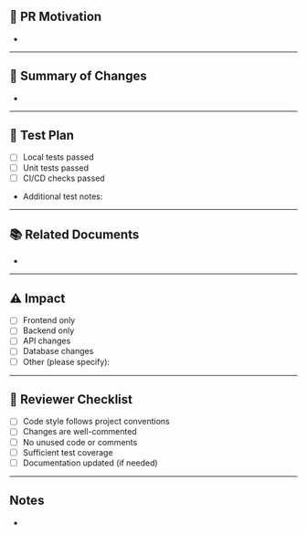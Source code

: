 ## 🚀 PR Motivation

<!-- Briefly describe the purpose and background of this PR (e.g., bug fix, new feature, refactor, documentation update, etc.) -->
-

---

## 📝 Summary of Changes

<!-- List the main changes in this PR -->
-

---

## 🧪 Test Plan

- [ ] Local tests passed
- [ ] Unit tests passed
- [ ] CI/CD checks passed
- Additional test notes:

---

## 📚 Related Documents

<!-- Link to design docs, issues, PRD, mockups, screenshots, etc. -->
-

---

## ⚠️ Impact

- [ ] Frontend only
- [ ] Backend only
- [ ] API changes
- [ ] Database changes
- [ ] Other (please specify):

---

## 👀 Reviewer Checklist

- [ ] Code style follows project conventions
- [ ] Changes are well-commented
- [ ] No unused code or comments
- [ ] Sufficient test coverage
- [ ] Documentation updated (if needed)

---

## Notes

<!-- Any additional notes for reviewers -->
-
